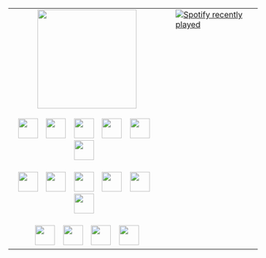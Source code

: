 <table>
  <tr>
    <td align="center" valign="top" style="padding-right: 20px;">
      <img src="https://media.giphy.com/media/v1.Y2lkPTc5MGI3NjExbHl5czJkazZrYW9tZzdzM29tbjI4dWtoNDNvNGYxNWsyeTZ2NTlreCZlcD12MV9naWZzX3NlYXJjaCZjdD1n/26tn33aiTi1jkl6H6/giphy.gif" height="200" />
      <br /><br />
<div>
  <img src="https://cdn.jsdelivr.net/gh/devicons/devicon/icons/typescript/typescript-original.svg" height="40" />
  <img width="8" />
  <img src="https://cdn.jsdelivr.net/gh/devicons/devicon/icons/react/react-original.svg" height="40" />
  <img width="8" />
  <img src="https://cdn.jsdelivr.net/gh/devicons/devicon/icons/vuejs/vuejs-original.svg" height="40" />
  <img width="8" />
  <img src="https://cdn.jsdelivr.net/gh/devicons/devicon/icons/laravel/laravel-original.svg" height="40" />
  <img width="8" />
  <img src="https://cdn.jsdelivr.net/gh/devicons/devicon/icons/kotlin/kotlin-original.svg" height="40" />
  <img width="8" />
  <img src="https://cdn.jsdelivr.net/gh/devicons/devicon/icons/python/python-original.svg" height="40" />
  <img width="8" />
</div>
<br />
<div>
  <img src="https://cdn.jsdelivr.net/gh/devicons/devicon/icons/rust/rust-original.svg" height="40" />
  <img width="8" />
  <img src="https://cdn.jsdelivr.net/gh/devicons/devicon/icons/jetbrains/jetbrains-original.svg" height="40" />
  <img width="8" />
  <img src="https://cdn.jsdelivr.net/gh/devicons/devicon/icons/androidstudio/androidstudio-original.svg" height="40" />
  <img width="8" />
  <img src="https://cdn.jsdelivr.net/gh/devicons/devicon/icons/linux/linux-original.svg" height="40" />
  <img width="8" />
  <img src="https://cdn.jsdelivr.net/gh/devicons/devicon/icons/mysql/mysql-original.svg" height="40" />
  <img width="8" />
  <img src="https://cdn.jsdelivr.net/gh/devicons/devicon/icons/postgresql/postgresql-original.svg" height="40" />
  <img width="8" />
</div>
<br />
<div>
  <img src="https://cdn.jsdelivr.net/gh/devicons/devicon/icons/redis/redis-original.svg" height="40" />
  <img width="8" />
  <img src="https://cdn.jsdelivr.net/gh/devicons/devicon/icons/nodejs/nodejs-original.svg" height="40" />
  <img width="8" />
  <img src="https://cdn.jsdelivr.net/gh/devicons/devicon/icons/denojs/denojs-original.svg" height="40" />
  <img width="8" />
  <img src="https://cdn.jsdelivr.net/gh/devicons/devicon/icons/docker/docker-original.svg" height="40" />
</div>
    </td>
    <td align="left" valign="top">
      <a href="https://open.spotify.com/user/31jl7zeiftwif33gxv7grpp2zayi">
        <img src="https://spotify-recently-played-readme.vercel.app/api?user=31jl7zeiftwif33gxv7grpp2zayi&count=7" alt="Spotify recently played" />
      </a>
    </td>
  </tr>
</table>
